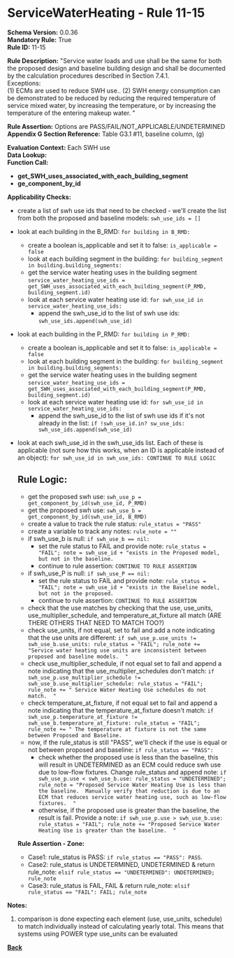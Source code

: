 # ServiceWaterHeating - Rule 11-15

**Schema Version:** 0.0.36  
**Mandatory Rule:** True  
**Rule ID:** 11-15  

**Rule Description:** "Service water loads and use shall be the same for both the proposed design and baseline building design and shall be documented by the calculation procedures described in Section 7.4.1.  
Exceptions:  
(1) ECMs are used to reduce SWH use.. 
(2) SWH energy consumption can be demonstrated to be reduced by reducing the required temperature of service mixed water, by increasing the temperature, or by increasing the temperature of the entering makeup water. "  

**Rule Assertion:** Options are PASS/FAIL/NOT_APPLICABLE/UNDETERMINED  
**Appendix G Section Reference:** Table G3.1 #11, baseline column, (g)  

**Evaluation Context:** Each SWH use  
**Data Lookup:**   
**Function Call:**
- **get_SWH_uses_associated_with_each_building_segment**  
- **ge_component_by_id**  

**Applicability Checks:**
- create a list of swh use ids that need to be checked - we'll create the list from both the proposed and baseline models: `swh_use_ids = []`
- look at each building in the B_RMD: `for building in B_RMD:`
    - create a boolean is_applicable and set it to false: `is_applicable = false`
    - look at each building segment in the building: `for building_segment in building.building_segments:`
    - get the service water heating uses in the building segment `service_water_heating_use_ids = get_SWH_uses_associated_with_each_building_segment(P_RMD, building_segment.id)`
    - look at each service water heating use id: `for swh_use_id in service_water_heating_use_ids:`
        - append the swh_use_id to the list of swh use ids: `swh_use_ids.append(swh_use_id)`
- look at each building in the P_RMD: `for building in P_RMD:`
    - create a boolean is_applicable and set it to false: `is_applicable = false`
    - look at each building segment in the building: `for building_segment in building.building_segments:`
    - get the service water heating uses in the building segment `service_water_heating_use_ids = get_SWH_uses_associated_with_each_building_segment(P_RMD, building_segment.id)`
    - look at each service water heating use id: `for swh_use_id in service_water_heating_use_ids:`
        - append the swh_use_id to the list of swh use ids if it's not already in the list: `if !swh_use_id.in? sw_use_ids: swh_use_ids.append(swh_use_id)`

- look at each swh_use_id in the swh_use_ids list.  Each of these is applicable (not sure how this works, when an ID is applicable instead of an object): `for swh_use_id in swh_use_ids: CONTINUE TO RULE LOGIC`

    ## Rule Logic:
    - get the proposed swh use: `swh_use_p = get_component_by_id(swh_use_id, P_RMD)`
    - get the proposed swh use: `swh_use_b = get_component_by_id(swh_use_id, B_RMD)`
    - create a value to track the rule status: `rule_status = "PASS"`
    - create a variable to track any notes: `rule_note = ""`
    - if swh_use_b is null: `if swh_use_b == nil:`
        - set the rule status to FAIL and provide note: `rule_status = "FAIL"; note = swh_use_id + "exists in the Proposed model, but not in the baseline.`
        - continue to rule assertion: `CONTINUE TO RULE ASSERTION`
    - if swh_use_P is null: `if swh_use_P == nil:`
        - set the rule status to FAIL and provide note: `rule_status = "FAIL"; note = swh_use_id + "exists in the Baseline model, but not in the proposed.`
        - continue to rule assertion: `CONTINUE TO RULE ASSERTION`
    - check that the use matches by checking that the use, use_units, use_multiplier_schedule, and temperature_at_fixture all match (ARE THERE OTHERS THAT NEED TO MATCH TOO?)
    - check use_units, if not equal, set to fail and add a note indicating that the use units are different: `if swh_use_p.use_units != swh_use_b.use_units: rule_status = "FAIL"; rule_note += "Service water heating use units are inconsistent between proposed and baseline models.  "`
    - check use_multiplier_schedule, if not equal set to fail and append a note indicating that the use_multiplier_schedules don't match: `if swh_use_p.use_multiplier_schedule != swh_use_b.use_multiplier_schedule: rule_status = "FAIL"; rule_note += " Service Water Heating Use schedules do not match.  "`
    - check temperature_at_fixture, if not equal set to fail and append a note indicating that the temperature_at_fixture doesn't match: `if swh_use_p.temperature_at_fixture != swh_use_b.temperature_at_fixture: rule_status = "FAIL"; rule_note += " The temperature at fixture is not the same between Proposed and Baseline.`
    - now, if the rule_status is still "PASS", we'll check if the use is equal or not between proposed and baseline: `if rule_status == "PASS":`
      - check whether the proposed use is less than the baseline, this will result in UNDETERMINED as an ECM could reduce swh use due to low-flow fixtures.  Change rule_status and append note: `if swh_use_p.use < swh_use_b.use: rule_status = "UNDETERMINED"; rule_note = "Proposed Service Water Heating Use is less than the baseline.  Manually verify that reduction is due to an ECM that reduces service water heating use, such as low-flow fixtures.  "`
      - otherwise, if the proposed use is greater than the baseline, the result is fail.  Provide a note: `if swh_use_p.use > swh_use_b.use: rule_status = "FAIL"; rule_note += "Proposed Service Water Heating Use is greater than the baseline.  "`

     **Rule Assertion - Zone:**
    - Case1: rule_status is PASS: `if rule_status == "PASS": PASS`.
    - Case2: rule_status is UNDETERMINED, UNDETERMINED & return rule_note: `elsif rule_status == "UNDETERMINED": UNDETERMINED; rule_note`
    - Case3: rule_status is FAIL, FAIL & return rule_note: `elsif rule_status == "FAIL": FAIL; rule_note`


**Notes:**

1. comparison is done expecting each element (use, use_units, schedule) to match individually instead of calculating yearly total.  This means that systems using POWER type use_units can be evaluated

**[Back](../_toc.md)**
